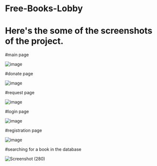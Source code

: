 # Free-Books-Lobby

# Here's the some of the screenshots of the project.

#main page

![image](https://user-images.githubusercontent.com/76617844/207954751-2e643559-7594-444c-8045-59cdd312aca4.png)

#donate page

![image](https://user-images.githubusercontent.com/76617844/207954905-1dc56368-663f-4d3d-af50-30f5ce9d9939.png)

#request page

![image](https://user-images.githubusercontent.com/76617844/207954998-afe7eeae-41c0-4c8a-9690-172a30e86ba3.png)

#login page

![image](https://user-images.githubusercontent.com/76617844/207955156-7ebad247-4f7a-49ea-aa72-6a98ff9402ea.png)

#registration page

![image](https://user-images.githubusercontent.com/76617844/207955303-dd37145e-4599-416c-9700-d5ae391f3777.png)

#searching for a book in the database

![Screenshot (280)](https://user-images.githubusercontent.com/76617844/207956322-bf19deeb-aded-43b2-b8f0-3b3882dc138b.png)
